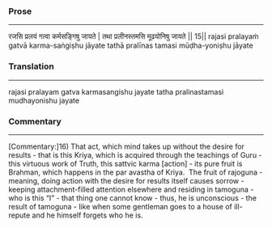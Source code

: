 ### Prose 
 --- 
रजसि प्रलयं गत्वा कर्मसङ्गिषु जायते |
तथा प्रलीनस्तमसि मूढयोनिषु जायते || 15||
rajasi pralayaṁ gatvā karma-saṅgiṣhu jāyate
tathā pralīnas tamasi mūḍha-yoniṣhu jāyate

### Translation 
 --- 
rajasi pralayam gatva karmasangishu jayate tatha pralinastamasi mudhayonishu jayate

### Commentary 
 --- 
[Commentary:]16) That act, which mind takes up without the desire for results - that is this Kriya, which is acquired through the teachings of Guru - this virtuous work of Truth, this sattvic karma [action] - its pure fruit is Brahman, which happens in the par avastha of Kriya.  The fruit of rajoguna - meaning, doing action with the desire for results itself causes sorrow - keeping attachment-filled attention elsewhere and residing in tamoguna - who is this “I” - that thing one cannot know - thus, he is unconscious - the result of tamoguna - like when some gentleman goes to a house of ill-repute and he himself forgets who he is.